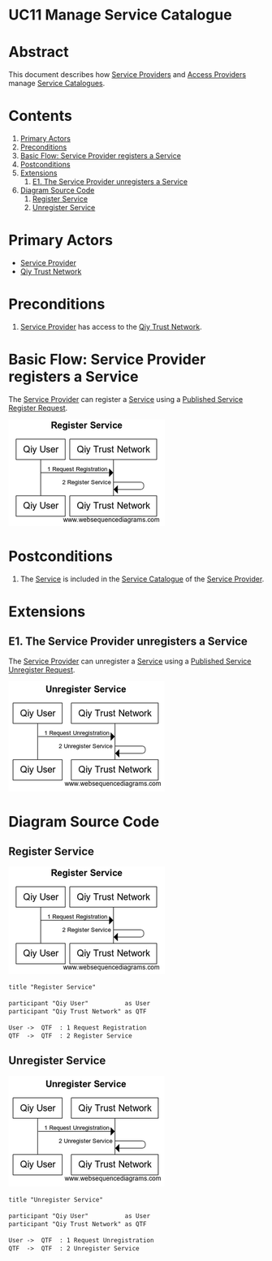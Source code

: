 # UC11 Manage Service Catalogue


# Abstract

This document describes how [Service Providers](../Qiy%20Node%20Protocol.md#service-provider) and [Access Providers](../Qiy%20Node%20Protocol.md#access-provider) manage [Service Catalogues](../Qiy%20Node%20Protocol.md#service-catalogue).


# Contents


1. [Primary Actors](#primary-actors)
1. [Preconditions](#preconditions)
1. [Basic Flow: Service Provider registers a Service](#basic-flow-service-provider-registers-a-service)
1. [Postconditions](#postconditions)
1. [Extensions](#extensions)
	1. [E1. The Service Provider unregisters a Service](#e1-the-service-provider-unregisters-a-service)
1. [Diagram Source Code](#diagram-source-code)
	1. [Register Service](#register-service)
	1. [Unregister Service](#unregister-service)


# Primary Actors

* [Service Provider](../Qiy%20Node%20Protocol.md#service-provider)
* [Qiy Trust Network](../Definitions.md#qiy-trust-network)


# Preconditions

1. [Service Provider](../Qiy%20Node%20Protocol.md#service-provider) has access to the [Qiy Trust Network](../Definitions.md#qiy-trust-network).


# Basic Flow: Service Provider registers a Service

The [Service Provider](../Qiy%20Node%20Protocol.md#service-provider) can register a [Service](../Qiy%20Node%20Protocol.md#service) using a [Published Service Register Request](../Qiy%20Node%20Protocol.md#published-service-register-request).

![Register Service](../images/Register_Service_-_UC11.png)


# Postconditions

1. The [Service](../Qiy%20Node%20Protocol.md#service) is included in the [Service Catalogue](../Qiy%20Node%20Protocol.md#service-catalogue) of the [Service Provider](../Qiy%20Node%20Protocol.md#service-provider).


# Extensions

## E1. The Service Provider unregisters a Service

The [Service Provider](../Qiy%20Node%20Protocol.md#service-provider) can unregister a [Service](../Qiy%20Node%20Protocol.md#service) using a [Published Service Unregister Request](../Qiy%20Node%20Protocol.md#published-service-unregister-request).

![Unregister Service](../images/Unregister_Service_-_UC11.png)


# Diagram Source Code

## Register Service

![Register Service](../images/Register_Service_-_UC11.png)

```
title "Register Service"

participant "Qiy User"          as User
participant "Qiy Trust Network" as QTF

User ->  QTF  : 1 Request Registration
QTF  ->  QTF  : 2 Register Service
```

## Unregister Service

![Unregister Service](../images/Unregister_Service_-_UC11.png)

```
title "Unregister Service"

participant "Qiy User"          as User
participant "Qiy Trust Network" as QTF

User ->  QTF  : 1 Request Unregistration
QTF  ->  QTF  : 2 Unregister Service
```

